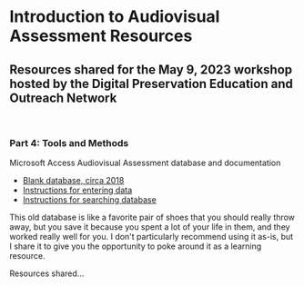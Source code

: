 <div class="blurb">
	<h1>Introduction to Audiovisual Assessment Resources</h1>
	<h2>Resources shared for the May 9, 2023 workshop hosted by the Digital Preservation Education and Outreach Network</h2>
 <br>
	<h3>Part 4: Tools and Methods</h3>
  <p>Microsoft Access Audiovisual Assessment database and documentation</p>
  <ul><li><a href="/AV%20survey%20blank%20copy.accdb">Blank database, circa 2018</a></li>
  <li><a href="/How%20to%20enter%20data%20in%20the%20AV%20Survey%20database.doc">Instructions for entering data</a></li>
  <li><a href="How%20to%20search%20the%20Audiovisual%20Survey%20database.docx">Instructions for searching database</a></li>
  </ul>
  <p>This old database is like a favorite pair of shoes that you should really throw away, but you save it because you spent a lot of your life in them, and they worked really well for you. I don't particularly recommend using it as-is, but I share it to give you the opportunity to poke around it as a learning resource.</p>
	 
  </div><!-- /.blurb -->
  Resources shared...
  
